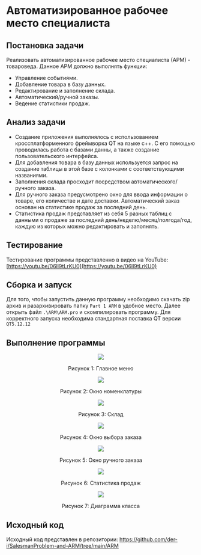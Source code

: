 # Автоматизированное рабочее место специалиста
## Постановка задачи
Реализовать автоматизированное рабочее место специалиста (АРМ) - товароведа.
Данное АРМ должно выполнять функции:
- Управление событиями.
- Добавление товара в базу данных.
- Редактирование и заполнение склада.
- Автоматический/ручной заказы.
- Ведение статистики продаж.

## Анализ задачи
- Создание приложения выполнялось с использованием кроссплатформенного фреймворка QT на языке с++. С его помощью проводилась работа с базами данны, а также создание пользовательского интерфейса.
- Для добавления товара в базу данных используется запрос на создание таблицы в этой базе с колонками с соответствующими названиями.
- Заполнения склада просходит посредством автоматического/ручного заказа.
- Для ручного заказа предусмотрено окно для ввода информации о товаре, его количестве и дате доставки. Автоматический заказ основан на статистике продаж за последний день.
- Статистика продаж представляет из себя 5 разных таблиц с данными о продаже за последний день/неделю/месяц/полгода/год, каждую из которых можно редактировать и заполнять.

## Тестирование
Тестирование программы представленно в видео на YouTube: [https://youtu.be/06ll9tLrKU0](https://youtu.be/06ll9tLrKU0)

## Сборка и запуск
Для того, чтобы запустить данную программу необходимо скачать zip архив и разархивировать папку ```Part 1 ARM``` в удобное место. 
Далее открыть файл ```.\ARM\ARM.pro``` и скомпилировать программу. Для корректного запуска необходима стандартная поставка QT версии ```QT5.12.12```

## Выполнение программы

<p align="center">
    <img src="https://github.com/HardMain/Creative-Task/assets/116095858/0db4d950-07c0-448a-b516-d62edc910166.jpg")
/>
</p>
<p align="center">
    Рисунок 1: Главное меню
</p>

<p align="center">
    <img src="https://github.com/HardMain/Creative-Task/assets/116095858/7e8f8c9e-2c72-4d83-bff9-263992ac939b.jpg")
/>
</p>
<p align="center">
    Рисунок 2: Окно номенклатуры
</p>

<p align="center">
    <img src="https://github.com/HardMain/Creative-Task/assets/116095858/ca3a5191-b443-4d6d-97b5-7aa8588af42f.jpg")
/>
</p>
<p align="center">
    Рисунок 3: Склад
</p>

<p align="center">
    <img src="https://github.com/HardMain/Creative-Task/assets/116095858/ee8b082d-972a-49c8-8f7c-af8b2e136759.jpg")
/>
</p>
<p align="center">
    Рисунок 4: Окно выбора заказа
</p>

<p align="center">
    <img src="https://github.com/HardMain/Creative-Task/assets/116095858/6ff2ddfd-854a-4134-87ad-f2dc167941ed.jpg")
/>
</p>
<p align="center">
    Рисунок 5: Окно ручного заказа
</p>

<p align="center">
    <img src="https://github.com/HardMain/Creative-Task/assets/116095858/f768fd42-5b1b-4e49-9394-9a09d376b646.jpg")
/>
</p>
<p align="center">
    Рисунок 6: Статистика продаж
</p>

<p align="center">
    <img src="https://github.com/HardMain/Creative-Task/assets/116095858/233bf517-d667-4948-abb3-b9e034c2f237.jpg")
/>
</p>
<p align="center">
    Рисунок 7: Диаграмма класса
</p>

## Исходный код

Исходный код представлен в репозитории: https://github.com/der-i/SalesmanProblem-and-ARM/tree/main/ARM
